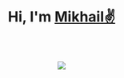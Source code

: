 <h1 align="center">Hi, I'm <a href="https://t.me/mmishurenkov1" target="_blank">Mikhail✌️</a>
  
<br> ![](https://komarev.com/ghpvc/?username=Quality1Corp&style=for-the-badge&color=a3c1ad)
